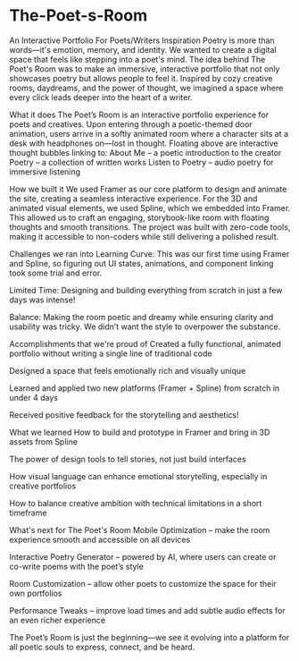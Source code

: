 # The-Poet-s-Room
An Interactive Portfolio For Poets/Writers
Inspiration
Poetry is more than words—it's emotion, memory, and identity. We wanted to create a digital space that feels like stepping into a poet's mind. The idea behind The Poet's Room was to make an immersive, interactive portfolio that not only showcases poetry but allows people to feel it. Inspired by cozy creative rooms, daydreams, and the power of thought, we imagined a space where every click leads deeper into the heart of a writer.

What it does
The Poet’s Room is an interactive portfolio experience for poets and creatives. Upon entering through a poetic-themed door animation, users arrive in a softly animated room where a character sits at a desk with headphones on—lost in thought. Floating above are interactive thought bubbles linking to:
About Me – a poetic introduction to the creator
Poetry – a collection of written works
Listen to Poetry – audio poetry for immersive listening


How we built it
We used Framer as our core platform to design and animate the site, creating a seamless interactive experience. For the 3D and animated visual elements, we used Spline, which we embedded into Framer. This allowed us to craft an engaging, storybook-like room with floating thoughts and smooth transitions. The project was built with zero-code tools, making it accessible to non-coders while still delivering a polished result.

Challenges we ran into
Learning Curve: This was our first time using Framer and Spline, so figuring out UI states, animations, and component linking took some trial and error.


Limited Time: Designing and building everything from scratch in just a few days was intense!


Balance: Making the room poetic and dreamy while ensuring clarity and usability was tricky. We didn’t want the style to overpower the substance.



Accomplishments that we're proud of
Created a fully functional, animated portfolio without writing a single line of traditional code


Designed a space that feels emotionally rich and visually unique


Learned and applied two new platforms (Framer + Spline) from scratch in under 4 days


Received positive feedback for the storytelling and aesthetics!



What we learned
How to build and prototype in Framer and bring in 3D assets from Spline


The power of design tools to tell stories, not just build interfaces


How visual language can enhance emotional storytelling, especially in creative portfolios


How to balance creative ambition with technical limitations in a short timeframe



What's next for The Poet's Room
Mobile Optimization – make the room experience smooth and accessible on all devices


Interactive Poetry Generator – powered by AI, where users can create or co-write poems with the poet’s style


Room Customization – allow other poets to customize the space for their own portfolios


Performance Tweaks – improve load times and add subtle audio effects for an even richer experience


The Poet’s Room is just the beginning—we see it evolving into a platform for all poetic souls to express, connect, and be heard.
